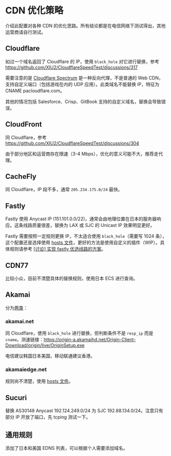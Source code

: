 # CDN 优化策略

介绍此配置对各种 CDN 的优化思路。所有结论都是在电信网络下测试得出，其他运营商请自行测试。

## Cloudflare

如过一个域名返回了 Cloudflare 的 IP，使用 `black_hole` 对它进行替换，参考 https://github.com/XIU2/CloudflareSpeedTest/discussions/317

需要注意的是 [Cloudflare Spectrum](https://www.cloudflare.com/application-services/products/cloudflare-spectrum/) 是一种反向代理，不是普通的 Web CDN，支持自定义端口（包括游戏在内的 UDP 应用）。此类域名不能替换 IP，特征为 CNAME pacloudflare.com。

其他的情况包括 Salesforce、Crisp、GitBook 支持的自定义域名，替换会导致错误。

## CloudFront

同 Cloudflare，参考 https://github.com/XIU2/CloudflareSpeedTest/discussions/304

由于部分地区和运营商存在限速（3-4 Mbps），优化的意义可能不大，推荐走代理。

## CacheFly

同 Cloudflare，IP 段不多，通常 `205.234.175.0/24` 最快。

## Fastly

Fastly 使用 Anycast IP (151.101.0.0/22)，通常会由地理位置在日本的服务器响应。这条线路质量很差，替换为 LAX 或 SJC 的 Unicast IP 效果明显更好。

Fastly 需要按照一定规则更换 IP，不太适合使用 `black_hole`（需要写 1024 条），这个配置还是选择使用 [hosts 文件](https://github.com/Journalist-HK/Rules/blob/main/hosts_fastly.txt)，更好的方法是使用自定义的插件（WIP）。具体规则请参考 [[讨论] 实现 fastly 优选线路的方案](https://github.com/IrineSistiana/mosdns/discussions/511)。

## CDN77

比较小众，目前不清楚具体的替换规则，使用日本 ECS 进行查询。

## Akamai

分为[两类](https://github.com/IrineSistiana/mosdns/discussions/489#discussioncomment-3711162)：

### akamai.net

同 Cloudflare，使用 `black_hole` 进行替换，但判断条件不是 `resp_ip` 而是 `cname`。测速链接：https://origin-a.akamaihd.net/Origin-Client-Download/origin/live/OriginSetup.exe

电信建议韩国日本美国，移动联通建议香港。

### akamaiedge.net

规则尚不清楚，使用 [hosts 文件](https://github.com/Journalist-HK/Rules/blob/main/hosts_akamai.txt)。

## Sucuri

替换 AS30148 Anycast 192.124.249.0/24 为 SJC 192.88.134.0/24。注意只有部分 IP 开放了端口，先 tcping 测试一下。

## 通用规则

添加了日本和美国 EDNS 列表，可以根据个人需要添加域名。
